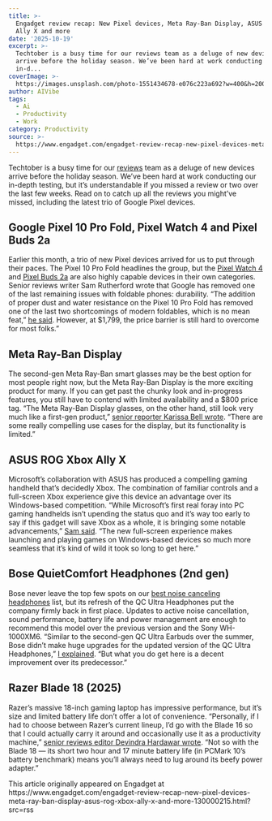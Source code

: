 ```yaml
---
title: >-
  Engadget review recap: New Pixel devices, Meta Ray-Ban Display, ASUS ROG Xbox
  Ally X and more
date: '2025-10-19'
excerpt: >-
  Techtober is a busy time for our reviews team as a deluge of new devices
  arrive before the holiday season. We’ve been hard at work conducting our
  in-d...
coverImage: >-
  https://images.unsplash.com/photo-1551434678-e076c223a692?w=400&h=200&fit=crop&auto=format
author: AIVibe
tags:
  - Ai
  - Productivity
  - Work
category: Productivity
source: >-
  https://www.engadget.com/engadget-review-recap-new-pixel-devices-meta-ray-ban-display-asus-rog-xbox-ally-x-and-more-130000215.html?src=rss
---
```

<p>Techtober is a busy time for our <a target="_blank" class="link" href="https://www.engadget.com/reviews/" data-i13n="cpos:1;pos:1">reviews</a> team as a deluge of new devices arrive before the holiday season. We’ve been hard at work conducting our in-depth testing, but it’s understandable if you missed a review or two over the last few weeks. Read on to catch up all the reviews you might’ve missed, including the latest trio of Google Pixel devices. </p> 
<h2 id="93bcc225-86de-475a-b681-307f7e54b15c">Google Pixel 10 Pro Fold, Pixel Watch 4 and Pixel Buds 2a</h2> 
<p> <core-commerce data-type="product-list" id="235f6550-3ede-449c-8af4-8a84f8095747" data-original-url="https://www.amazon.com/Google-Pixel-Pro-Fold-Smartphone/dp/B0FFTR1QB3/?th=1"></core-commerce></p> 
<p>Earlier this month, a trio of new Pixel devices arrived for us to put through their paces. The Pixel 10 Pro Fold headlines the group, but the <a target="_blank" class="link" href="https://www.engadget.com/wearables/pixel-watch-4-review-a-well-rounded-smartwatch-with-a-surprising-advantage-170059851.html" data-i13n="cpos:2;pos:1">Pixel Watch 4</a> and <a target="_blank" class="link" href="https://www.engadget.com/audio/headphones/google-pixel-buds-2a-review-affordable-earbuds-that-are-better-with-anc-170052705.html" data-i13n="cpos:3;pos:1">Pixel Buds 2a</a> are also highly capable devices in their own categories. Senior reviews writer Sam Rutherford wrote that Google has removed one of the last remaining issues with foldable phones: durability. “The addition of proper dust and water resistance on the Pixel 10 Pro Fold has removed one of the last two shortcomings of modern foldables, which is no mean feat,” <a target="_blank" class="link" href="https://www.engadget.com/mobile/smartphones/google-pixel-10-pro-fold-review-the-tankiest-foldable-170051471.html" data-i13n="cpos:4;pos:1">he said</a>. However, at $1,799, the price barrier is still hard to overcome for most folks.”</p> 
<h2 id="0ca01733-bcff-4c72-a730-a51eda766031">Meta Ray-Ban Display</h2> 
<p> <core-commerce data-type="product-list" id="99aa747f-4c24-4ea5-8ffc-f4f7af46e3b2" data-original-url="https://www.meta.com/ai-glasses/meta-ray-ban-display-glasses-and-neural-band/"></core-commerce></p> 
<p>The second-gen Meta Ray-Ban smart glasses may be the best option for most people right now, but the Meta Ray-Ban Display is the more exciting product for many. If you can get past the chunky look and in-progress features, you still have to contend with limited availability and a $800 price tag. “The Meta Ray-Ban Display glasses, on the other hand, still look very much like a first-gen product,” <a target="_blank" class="link" href="https://www.engadget.com/wearables/meta-ray-ban-display-review-chunky-frames-with-impressive-abilities-193127070.html" data-i13n="cpos:5;pos:1">senior reporter Karissa Bell wrote</a>. “There are some really compelling use cases for the display, but its functionality is limited.” </p> 
<h2 id="bb43bc14-2e92-42c4-b7ea-c7ac5b62cd4c">ASUS ROG Xbox Ally X</h2> 
<p> <core-commerce data-type="product-list" id="5f2b5496-8ac9-464f-81e5-f66652668f61" data-original-url="https://www.bestbuy.com/site/asus/learn-about-rog-ally/pcmcat1678398541884.c?id=pcmcat1678398541884"></core-commerce></p> 
<p>Microsoft’s collaboration with ASUS has produced a compelling gaming handheld that’s decidedly Xbox. The combination of familiar controls and a full-screen Xbox experience give this device an advantage over its Windows-based competition. “While Microsoft’s first real foray into PC gaming handhelds isn’t upending the status quo and it’s way too early to say if this gadget will save Xbox as a whole, it is bringing some notable advancements,” <a target="_blank" class="link" href="https://www.engadget.com/gaming/pc/asus-rog-xbox-ally-x-review-an-extra-life-for-xbox-130050224.html" data-i13n="cpos:6;pos:1">Sam said</a>. “The new full-screen experience makes launching and playing games on Windows-based devices so much more seamless that it’s kind of wild it took so long to get here.”</p> 
<h2 id="dd522a18-f1db-4ebc-b695-d714dd090405">Bose QuietComfort Headphones (2nd gen)</h2> 
<p> <core-commerce data-type="product-list" id="0cea2e41-ac38-4121-815c-ad1dacdf38dd" data-original-url="https://www.amazon.com/Bose-QuietComfort-Bluetooth-Headphones-Cancelling/dp/B0FDKR293G"></core-commerce></p> 
<p>Bose never leave the top few spots on our <a target="_blank" class="link" href="https://www.engadget.com/audio/headphones/best-noise-canceling-headphones-130029881.html" data-i13n="cpos:7;pos:1">best noise canceling headphones</a> list, but its refresh of the QC Ultra Headphones put the company firmly back in first place. Updates to active noise cancellation, sound performance, battery life and power management are enough to recommend this model over the previous version and the Sony WH-1000XM6. “Similar to the second-gen QC Ultra Earbuds over the summer, Bose didn’t make huge upgrades for the updated version of the QC Ultra Headphones,” <a target="_blank" class="link" href="https://www.engadget.com/audio/headphones/bose-quietcomfort-ultra-headphones-2nd-gen-review-impactful-upgrades-to-a-familiar-formula-150000709.html" data-i13n="cpos:8;pos:1">I explained</a>. “But what you do get here is a decent improvement over its predecessor.” </p> 
<h2 id="1a1cc8dc-1233-4886-b312-94432d6174ab">Razer Blade 18 (2025)</h2> 
<p> <core-commerce data-type="product-list" id="4268516e-31eb-471a-a5bc-a6d74ec877e6" data-original-url="https://www.razer.com/gaming-laptops/razer-blade-18/RZ09-05297ER3-R3U1"></core-commerce></p> 
<p>Razer’s massive 18-inch gaming laptop has impressive performance, but it’s size and limited battery life don’t offer a lot of convenience. “Personally, if I had to choose between Razer’s current lineup, I’d go with the Blade 16 so that I could actually carry it around and occasionally use it as a productivity machine,” <a target="_blank" class="link" href="https://www.engadget.com/gaming/pc/razer-blade-18-2025-review-an-18-inch-gaming-laptop-that-does-the-most-153000136.html" data-i13n="cpos:9;pos:1">senior reviews editor Devindra Hardawar wrote</a>. “Not so with the Blade 18 — its short two hour and 17 minute battery life (in PCMark 10’s battery benchmark) means you’ll always need to lug around its beefy power adapter.”</p>This article originally appeared on Engadget at https://www.engadget.com/engadget-review-recap-new-pixel-devices-meta-ray-ban-display-asus-rog-xbox-ally-x-and-more-130000215.html?src=rss
